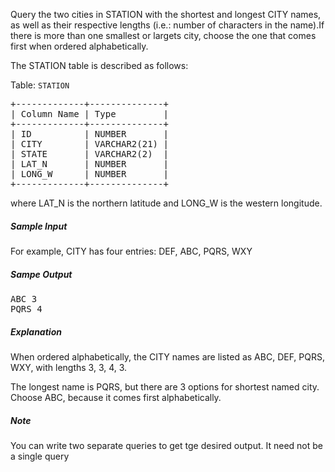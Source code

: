 <p>Query the two cities in STATION with the shortest and longest CITY names, as well as their respective lengths (i.e.: number of characters in the name).If there is more than one smallest or largets city, choose the one that comes first when ordered alphabetically.</p>
<p>The STATION table is described as follows:</p>
<p>Table: <code>STATION</code></p>


<pre>
+-------------+--------------+
| Column Name | Type         |
+-------------+--------------+
| ID  	      | NUMBER       |
| CITY        | VARCHAR2(21) |
| STATE       | VARCHAR2(2)  |
| LAT_N       | NUMBER       |
| LONG_W      | NUMBER       |
+-------------+--------------+
</pre>

<p>where LAT_N is the northern latitude and LONG_W is the western longitude.</p>
<h5>Sample Input</h5>
<p>For example, CITY has four entries: DEF, ABC, PQRS, WXY</p>
<h5>Sampe Output</h5>
<pre>
ABC 3
PQRS 4
</pre>

<h5>Explanation</h5>
<p>When ordered alphabetically, the CITY names are listed as ABC, DEF, PQRS, WXY, with lengths 3, 3, 4, 3.</p>
<p>The longest name is PQRS, but there are 3 options for shortest named city. Choose ABC, because it comes first alphabetically.</p>

<h5>Note</h5>
<p>You can write two separate queries to get tge desired output. It need not be a single query</p>

